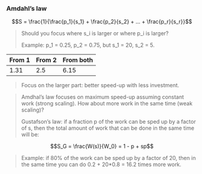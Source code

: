 ### Amdahl’s law

$$S = \frac{1}{\frac{p_1}{s_1} + \frac{p_2}{s_2} + ... + \frac{p_r}{s_r}}$$

> Should you focus where s_i is larger or where p_i is larger?
>
> Example: p_1 = 0.25, p_2 = 0.75, but s_1 = 20, s_2 = 5.

| From 1 | From 2 | From both |
| ------ | ------ | --------- |
| 1.31   | 2.5    | 6.15      |
> Focus on the larger part: better speed-up with less investment.

> Amdhal’s law focuses on maximum speed-up assuming constant work (strong scaling). How about more work in the same time (weak scaling)?
>
> Gustafson’s law: if a fraction p of the work can be sped up by a factor of s, then the total amount of work that can be done in the same time will be:

$$S_G = \frac{W(s)}{W_0} = 1 - p + sp$$

> Example: if 80% of the work can be sped up by a factor of 20, then in the same time you can do 0.2 + 20*0.8 = 16.2 times more work.
